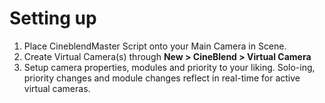 # Setting up

1) Place CineblendMaster Script onto your Main Camera in Scene.
2) Create Virtual Camera(s) through **New > CineBlend > Virtual Camera**
3) Setup camera properties, modules and priority to your liking. Solo-ing, priority changes and module changes reflect in real-time for active virtual cameras.
